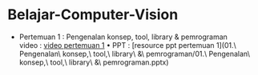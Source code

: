 # Belajar-Computer-Vision
 
 
- Pertemuan 1 : Pengenalan konsep, tool, library & pemrograman \
video : [video pertemuan 1](https://www.youtube.com/watch?v=-PHjHe1OYQk) • PPT : [resource ppt pertemuan 1](01.\ Pengenalan\ konsep,\ tool,\ library\ &\ pemrograman/01.\ Pengenalan\ konsep,\ tool,\ library\ &\ pemrograman.pptx)
